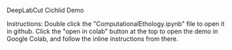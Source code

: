 DeepLabCut Cichlid Demo

Instructions: Double click the "ComputationalEthology.ipynb" file to open it in github. Click the 
"open in colab" button at the top to open the demo in Google Colab, and follow the inline instructions
from there.
